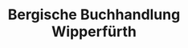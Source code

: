 ---
title: "Bergische Buchhandlung Wipperfürth"
url: /wipperfuerth/bergische-buchhandlung-wipperfuerth/
shop: Bücher
---